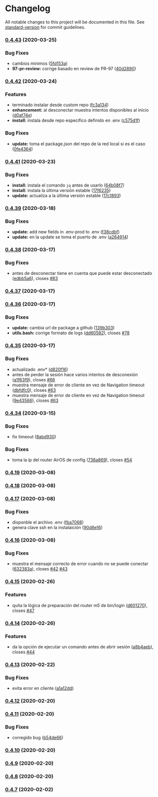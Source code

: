 # Changelog

All notable changes to this project will be documented in this file. See [standard-version](https://github.com/conventional-changelog/standard-version) for commit guidelines.

### [0.4.43](http://gitea.casa.dylgran.com/yuniel/sweet-nauta-server/compare/v0.4.42...v0.4.43) (2020-03-25)


### Bug Fixes

* cambios minimos ([5fd153a](http://gitea.casa.dylgran.com/yuniel/sweet-nauta-server/commit/5fd153a2ab2ec23ae1aaf41610e6560fc4190cfb))
* **97-pr-review:** corrige basado en review de PR-97 ([40d2890](http://gitea.casa.dylgran.com/yuniel/sweet-nauta-server/commit/40d2890e67f368e9c69dcca345675b8bedf7024b))

### [0.4.42](https://github.com/yunielrc/internet-etecsa-login/compare/v0.4.41...v0.4.42) (2020-03-24)


### Features

* terminado instalar desde custom repo ([fc3a134](https://github.com/yunielrc/internet-etecsa-login/commit/fc3a1344f15869ad4ee2b0c6765d624230bc42f9))
* **enhancement:** al desconectar muestra intentos disponibles al inicio ([d0af74e](https://github.com/yunielrc/internet-etecsa-login/commit/d0af74e6a77e6ca421bb24dab28540ebe8f51b31))
* **install:** instala desde repo especifico definido en .env ([c575d1f](https://github.com/yunielrc/internet-etecsa-login/commit/c575d1f162d9a96dd0169b0960a79018076ac1f4))


### Bug Fixes

* **update:** toma el package.json del repo de la red local si es el caso ([0fe4364](https://github.com/yunielrc/internet-etecsa-login/commit/0fe4364f4cec5f4971244209641bc9440f78b0c5))

### [0.4.41](https://github.com/yunielrc/internet-etecsa-login/compare/v0.4.40...v0.4.41) (2020-03-23)


### Bug Fixes

* **install:** instala el comando `jq` antes de usarlo ([64b08f7](https://github.com/yunielrc/internet-etecsa-login/commit/64b08f7300eb883f4d8f2ce04639f7a07da03e1a))
* **install:** instala la última versión estable ([17f6235](https://github.com/yunielrc/internet-etecsa-login/commit/17f623589f0c4b4f3fef99218a1a08c4c352be29))
* **update:** actualiza a la última versión estable ([17c1893](https://github.com/yunielrc/internet-etecsa-login/commit/17c1893a8e10f256cfcc037262a6409f7b441ac4))

### [0.4.39](https://github.com/yunielrc/internet-etecsa-login/compare/v0.4.38...v0.4.39) (2020-03-18)


### Bug Fixes

* **update:** add new fields in .env-prod to .env ([f38cdbf](https://github.com/yunielrc/internet-etecsa-login/commit/f38cdbf58377da8db5fa03441edb533a8a2da96e))
* **update:** en la update se toma el puerto de .env ([a264914](https://github.com/yunielrc/internet-etecsa-login/commit/a2649148e2291da2f0d2fbccf7c9d195bca873ae))

### [0.4.38](https://github.com/yunielrc/internet-etecsa-login/compare/v0.4.37...v0.4.38) (2020-03-17)


### Bug Fixes

* antes de desconectar tiene en cuenta que puede estar desconectado ([edbb5a6](https://github.com/yunielrc/internet-etecsa-login/commit/edbb5a65df1362fdfd53dfeec079eed438c95b8e)), closes [#83](https://github.com/yunielrc/internet-etecsa-login/issues/83)

### [0.4.37](https://github.com/yunielrc/internet-etecsa-login/compare/v0.4.36...v0.4.37) (2020-03-17)

### [0.4.36](https://github.com/yunielrc/internet-etecsa-login/compare/v0.4.35...v0.4.36) (2020-03-17)


### Bug Fixes

* **update:** cambia url de package a github ([139b303](https://github.com/yunielrc/internet-etecsa-login/commit/139b303bc12dd76e39b407c30a641edb9d5e2408))
* **utils.bash:** corrige formato de logs ([dd60582](https://github.com/yunielrc/internet-etecsa-login/commit/dd60582c8fedabc9269049f6701d5802172d8e5d)), closes [#78](https://github.com/yunielrc/internet-etecsa-login/issues/78)

### [0.4.35](https://github.com/yunielrc/internet-etecsa-login/compare/v0.4.34...v0.4.35) (2020-03-17)


### Bug Fixes

* actualizado .env* ([d820f16](https://github.com/yunielrc/internet-etecsa-login/commit/d820f16f6e75a4f2edcbac315581a1b5e102c8bd))
* antes de perder la sesión hace varios intentos de desconexión ([a1f63f9](https://github.com/yunielrc/internet-etecsa-login/commit/a1f63f9ca7d0fc1f7ffe62b3c272afce567910f1)), closes [#66](https://github.com/yunielrc/internet-etecsa-login/issues/66)
* muestra mensaje de error de cliente en vez de Navigation timeout ([dbfdfc0](https://github.com/yunielrc/internet-etecsa-login/commit/dbfdfc0e15296bfb68664dc9163157b6140ea5c8)), closes [#63](https://github.com/yunielrc/internet-etecsa-login/issues/63)
* muestra mensaje de error de cliente en vez de Navigation timeout ([9e43566](https://github.com/yunielrc/internet-etecsa-login/commit/9e43566a8362716037ab1f869cd993f5582d0733)), closes [#63](https://github.com/yunielrc/internet-etecsa-login/issues/63)

### [0.4.34](https://github.com/yunielrc/internet-etecsa-login/compare/v0.4.33...v0.4.34) (2020-03-15)


### Bug Fixes

* fix timeout ([8abd930](https://github.com/yunielrc/internet-etecsa-login/commit/8abd9304e35759177b6613ce9314fab3c945f847))


### Bug Fixes

* toma la ip del router AirOS de config ([738a869](http://gitea.casa.dylgran.com/yuniel/internet-etecsa-login/commit/738a869a8fb9e5ae143c0bc81a5f29b003cbdeee)), closes [#54](http://gitea.casa.dylgran.com/yuniel/internet-etecsa-login/issues/54)

### [0.4.19](http://gitea.casa.dylgran.com/yuniel/internet-etecsa-login/compare/v0.4.18...v0.4.19) (2020-03-08)

### [0.4.18](http://gitea.casa.dylgran.com/yuniel/internet-etecsa-login/compare/v0.4.17...v0.4.18) (2020-03-08)

### [0.4.17](http://gitea.casa.dylgran.com/yuniel/internet-etecsa-login/compare/v0.4.16...v0.4.17) (2020-03-08)


### Bug Fixes

* disponble el archivo .env ([fba7068](http://gitea.casa.dylgran.com/yuniel/internet-etecsa-login/commit/fba70680b6980a90e699a9c3b3e05fc5fcf6a2e2))
* genera clave ssh en la instalaición ([90d8e16](http://gitea.casa.dylgran.com/yuniel/internet-etecsa-login/commit/90d8e16d8a5655b72370c679acfba31292711971))

### [0.4.16](http://gitea.casa.dylgran.com/yuniel/internet-etecsa-login/compare/v0.4.15...v0.4.16) (2020-03-08)


### Bug Fixes

* muestra el mensaje correcto de error cuando no se puede conectar ([632383a](http://gitea.casa.dylgran.com/yuniel/internet-etecsa-login/commit/632383a2fbb5d8b08929cc6f7454e54aaedcf90f)), closes [#42](http://gitea.casa.dylgran.com/yuniel/internet-etecsa-login/issues/42) [#43](http://gitea.casa.dylgran.com/yuniel/internet-etecsa-login/issues/43)

### [0.4.15](http://gitea.casa.dylgran.com/yuniel/internet-etecsa-login/compare/v0.4.14...v0.4.15) (2020-02-26)


### Features

* quita la lógica de preparación del router m5 de bin/login ([d601270](http://gitea.casa.dylgran.com/yuniel/internet-etecsa-login/commit/d6012704ac1c12e3fda10b32557498c646688ada)), closes [#47](http://gitea.casa.dylgran.com/yuniel/internet-etecsa-login/issues/47)

### [0.4.14](http://gitea.casa.dylgran.com/yuniel/internet-etecsa-login/compare/v0.4.13...v0.4.14) (2020-02-26)


### Features

* da la opción de ejecutar un comando antes de abrir sesión ([a8b4aeb](http://gitea.casa.dylgran.com/yuniel/internet-etecsa-login/commit/a8b4aeb9008be3509fc9532f03f4fc537b1361c2)), closes [#44](http://gitea.casa.dylgran.com/yuniel/internet-etecsa-login/issues/44)

### [0.4.13](http://gitea.casa.dylgran.com/yuniel/internet-etecsa-login/compare/v0.4.12...v0.4.13) (2020-02-22)


### Bug Fixes

* evita error en cliente ([a1a12dd](http://gitea.casa.dylgran.com/yuniel/internet-etecsa-login/commit/a1a12dd8762cb466a1daa743d6cbd094e0be7cfa))

### [0.4.12](http://gitea.casa.dylgran.com/yuniel/internet-etecsa-login/compare/v0.4.11...v0.4.12) (2020-02-20)

### [0.4.11](http://gitea.casa.dylgran.com/yuniel/internet-etecsa-login/compare/v0.4.10...v0.4.11) (2020-02-20)


### Bug Fixes

* corregido bug ([b54de66](http://gitea.casa.dylgran.com/yuniel/internet-etecsa-login/commit/b54de6627658695195d247a3f8b71617ebbe1b64))

### [0.4.10](http://gitea.casa.dylgran.com/yuniel/internet-etecsa-login/compare/v0.4.9...v0.4.10) (2020-02-20)

### [0.4.9](http://gitea.casa.dylgran.com/yuniel/internet-etecsa-login/compare/v0.4.8...v0.4.9) (2020-02-20)

### [0.4.8](http://gitea.casa.dylgran.com/yuniel/internet-etecsa-login/compare/v0.4.7...v0.4.8) (2020-02-20)

### [0.4.7](http://gitea.casa.dylgran.com/yuniel/internet-etecsa-login/compare/v0.4.6...v0.4.7) (2020-02-02)
